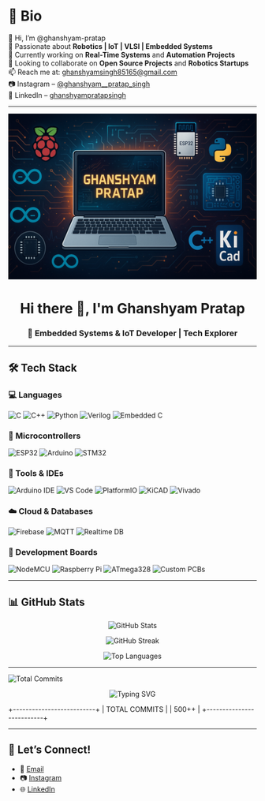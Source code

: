 # 📝 Bio

👋 Hi, I’m @ghanshyam-pratap  
🤖 Passionate about **Robotics | IoT | VLSI | Embedded Systems**  
🌱 Currently working on **Real-Time Systems** and **Automation Projects**  
💞️ Looking to collaborate on **Open Source Projects** and **Robotics Startups**  
📫 Reach me at: [ghanshyamsingh85165@gmail.com](mailto:ghanshyamsingh85165@gmail.com)  
📷 Instagram – [@ghanshyam__pratap_singh](https://www.instagram.com/ghanshyam__pratap_singh)  
🔗 LinkedIn – [ghanshyampratapsingh](https://www.linkedin.com/in/ghanshyampratapsingh)

---
<!-- Banner Image -->
<p align="center">
  <img src="https://raw.githubusercontent.com/ghanshyampratap/ghanshyampratap/main/assets/ChatGPT%20Image%20May%201%2C%202025%2C%2004_50_12%20AM.png" alt="banner" />
</p>

<h1 align="center">Hi there 👋, I'm Ghanshyam Pratap</h1>
<h3 align="center">🚀 Embedded Systems & IoT Developer | Tech Explorer</h3>

---

## 🛠️ Tech Stack

### 💻 Languages
![C](https://img.shields.io/badge/C-A8B9CC?style=for-the-badge&logo=c&logoColor=white)
![C++](https://img.shields.io/badge/C++-00599C?style=for-the-badge&logo=c%2B%2B&logoColor=white)
![Python](https://img.shields.io/badge/Python-3776AB?style=for-the-badge&logo=python&logoColor=white)
![Verilog](https://img.shields.io/badge/Verilog-008080?style=for-the-badge)
![Embedded C](https://img.shields.io/badge/Embedded%20C-005C94?style=for-the-badge)

### 🔌 Microcontrollers
![ESP32](https://img.shields.io/badge/ESP32-3C3C3C?style=for-the-badge)
![Arduino](https://img.shields.io/badge/Arduino-00979D?style=for-the-badge&logo=arduino&logoColor=white)
![STM32](https://img.shields.io/badge/STM32-03234B?style=for-the-badge)

### 🧰 Tools & IDEs
![Arduino IDE](https://img.shields.io/badge/Arduino_IDE-00979D?style=for-the-badge&logo=arduino&logoColor=white)
![VS Code](https://img.shields.io/badge/VS_Code-007ACC?style=for-the-badge&logo=visual-studio-code&logoColor=white)
![PlatformIO](https://img.shields.io/badge/PlatformIO-FF6600?style=for-the-badge&logo=platformio&logoColor=white)
![KiCAD](https://img.shields.io/badge/KiCAD-314CB0?style=for-the-badge&logo=kicad&logoColor=white)
![Vivado](https://img.shields.io/badge/Vivado-FAB400?style=for-the-badge)

### ☁️ Cloud & Databases
![Firebase](https://img.shields.io/badge/Firebase-FFCA28?style=for-the-badge&logo=firebase&logoColor=white)
![MQTT](https://img.shields.io/badge/MQTT-660066?style=for-the-badge)
![Realtime DB](https://img.shields.io/badge/Realtime%20DB-FF9900?style=for-the-badge)

### 🧪 Development Boards
![NodeMCU](https://img.shields.io/badge/NodeMCU-3C3C3C?style=for-the-badge)
![Raspberry Pi](https://img.shields.io/badge/Raspberry%20Pi-C51A4A?style=for-the-badge&logo=raspberry-pi&logoColor=white)
![ATmega328](https://img.shields.io/badge/ATmega328-999999?style=for-the-badge)
![Custom PCBs](https://img.shields.io/badge/Custom%20PCBs-009688?style=for-the-badge)

---

## 📊 GitHub Stats

<p align="center">
  <img src="https://github-readme-stats.vercel.app/api?username=ghanshyampratap&show_icons=true&theme=react" alt="GitHub Stats" />
</p>

<p align="center">
  <img src="https://github-readme-streak-stats.herokuapp.com/?user=ghanshyampratap&theme=react" alt="GitHub Streak" />
</p>

<p align="center">
  <img src="https://github-readme-stats.vercel.app/api/top-langs/?username=ghanshyampratap&layout=compact&theme=react" alt="Top Languages" />
</p>

---
![Total Commits](https://img.shields.io/badge/Total%20Commits-500%2B%2B-brightgreen?style=for-the-badge&logo=github)

<p align="center">
  <img src="https://readme-typing-svg.demolab.com?font=Fira+Code&duration=2000&pause=500&color=00FF00&center=true&vCenter=true&multiline=true&width=600&height=100&lines=TOTAL+COMMITS%3A+500%2B%2B;Made+to+look+busy+coding+%F0%9F%98%8A" alt="Typing SVG" />
</p>

+--------------------------+
|     TOTAL COMMITS        |
|         500++            |
+--------------------------+

---

## 💬 **Let’s Connect!**
- 📧 [Email](mailto:ghanshyamsingh85165@gmail.com)  
- 📷 [Instagram](https://www.instagram.com/ghanshyam__pratap_singh)  
- 🌐 [LinkedIn](https://www.linkedin.com/in/ghanshyampratapsingh)
